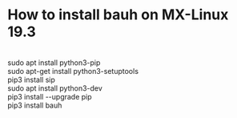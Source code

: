 # How to install bauh on MX-Linux 19.3

<br>
sudo apt install python3-pip <br>
sudo apt-get install python3-setuptools <br>
pip3 install sip <br>
sudo apt install python3-dev<br>
pip3 install --upgrade pip<br>
pip3 install bauh <br>
